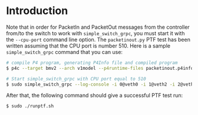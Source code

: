 # Introduction

Note that in order for PacketIn and PacketOut messages from the
controller from/to the switch to work with `simple_switch_grpc`, you
must start it with the `--cpu-port` command line option.  The
`packetinout.py` PTF test has been written assuming that the CPU port
is number 510.  Here is a sample `simple_switch_grpc` command that you
can use:

```bash
# compile P4 program, generating P4Info file and compiled program
$ p4c --target bmv2 --arch v1model --p4runtime-files packetinout.p4info.txt packetinout.p4

# Start simple_switch_grpc with CPU port equal to 510
$ sudo simple_switch_grpc --log-console -i 0@veth0 -i 1@veth2 -i 2@veth4 -i 3@veth6 -i 4@veth8 -i 5@veth10 -i 6@veth12 -i 7@veth14 --no-p4 -- --cpu-port 510
```

After that, the following command should give a successful PTF test run:

```bash
$ sudo ./runptf.sh
```
